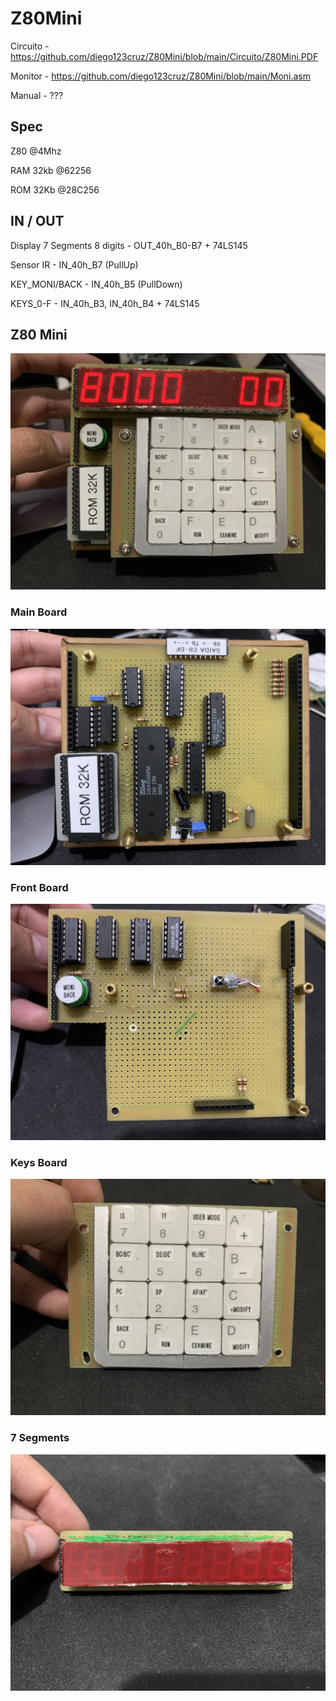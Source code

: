 # Z80Mini
Circuito - https://github.com/diego123cruz/Z80Mini/blob/main/Circuito/Z80Mini.PDF

Monitor - https://github.com/diego123cruz/Z80Mini/blob/main/Moni.asm

Manual - ???

## Spec
Z80 @4Mhz

RAM 32kb @62256

ROM 32Kb @28C256


## IN / OUT
Display 7 Segments 8 digits - OUT_40h_B0-B7 + 74LS145

Sensor IR - IN_40h_B7 (PullUp)

KEY_MONI/BACK - IN_40h_B5 (PullDown)

KEYS_0-F - IN_40h_B3, IN_40h_B4 + 74LS145


## Z80 Mini
![Z80Mini](https://raw.githubusercontent.com/diego123cruz/Z80Mini/main/photos/Z80Mini.jpg)

### Main Board
![Z80Mini](https://raw.githubusercontent.com/diego123cruz/Z80Mini/main/photos/MainBoard.jpg)

### Front Board
![Z80Mini](https://raw.githubusercontent.com/diego123cruz/Z80Mini/main/photos/FrontBoard.jpg)

### Keys Board
![Z80Mini](https://raw.githubusercontent.com/diego123cruz/Z80Mini/main/photos/KeysBoard.jpg)

### 7 Segments
![Z80Mini](https://raw.githubusercontent.com/diego123cruz/Z80Mini/main/photos/7segBoard.jpg)

